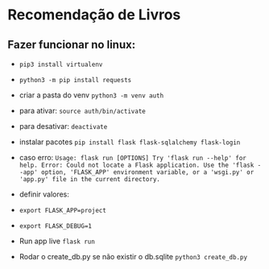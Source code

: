 # Recomendação de Livros

## Fazer funcionar no linux:

- ```pip3 install virtualenv```
- ```python3 -m pip install requests```

- criar a pasta do venv ```python3 -m venv auth```
- para ativar: ```source auth/bin/activate```
- para desativar: ```deactivate```

- instalar pacotes ```pip install flask flask-sqlalchemy flask-login```
- caso erro: 
```Usage: flask run [OPTIONS] Try 'flask run --help' for help. Error: Could not locate a Flask application. Use the 'flask --app' option, 'FLASK_APP' environment variable, or a 'wsgi.py' or 'app.py' file in the current directory.```

- definir valores:
- ```export FLASK_APP=project```
- ```export FLASK_DEBUG=1```

- Run app live ```flask run```

- Rodar o create_db.py se não existir o db.sqlite ```python3 create_db.py```
